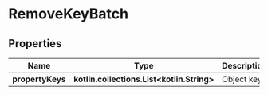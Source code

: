 
# RemoveKeyBatch

## Properties
| Name | Type | Description | Notes |
| ------------ | ------------- | ------------- | ------------- |
| **propertyKeys** | **kotlin.collections.List&lt;kotlin.String&gt;** | Object key |  |



